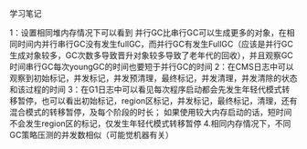 学习笔记

1：设置相同堆内存情况下可以看到 并行GC比串行GC可以生成更多的对象，在相同时间内并行串行GC没有发生fullGC，而并行GC有发生FullGC（应该是并行GC生成对象较多，GC次数多导致晋升对象较多导致了老年代的回收），并且观察GC时间串行GC每次youngGC的时间也要短于并行GC的时间
2：在CMS日志中可以观察到初始标记，并发标记，并发预清理，最终标记，并发清理，并发清除的状态和该过程的时间
3：在G1日志中可以看见每次程序启动都会先发生年轻代模式转移暂停，也可以看出初始标记，region区标记，并发标记，最终标记，清理，还有混合模式的转移暂停，及每个阶段的时长；
如果使用较大内存启动的话，短时间不会发生region区的标记，仅发生年轻代模式转移暂停
4.相同内存情况下，不同GC策略压测的并发数相似（可能觉机器有关）